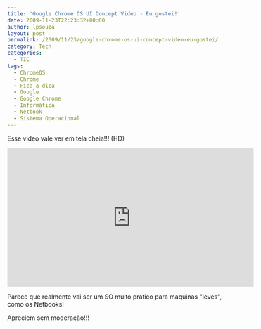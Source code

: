 ```yaml
---
title: 'Google Chrome OS UI Concept Video - Eu gostei!'
date: 2009-11-23T22:23:32+00:00
author: lpsouza
layout: post
permalink: /2009/11/23/google-chrome-os-ui-concept-video-eu-gostei/
category: Tech
categories:
  - TIC
tags:
  - ChromeOS
  - Chrome
  - Fica a dica
  - Google
  - Google Chrome
  - Informática
  - Netbook
  - Sistema Operacional
---
```

Esse video vale ver em tela cheia!!! (HD)

<iframe width="560" height="315" src="https://www.youtube-nocookie.com/embed/hJ57xzo287U" frameborder="0" allow="accelerometer; autoplay; encrypted-media; gyroscope; picture-in-picture" allowfullscreen></iframe>

Parece que realmente vai ser um SO muito pratico para maquinas "leves", como os Netbooks!

Apreciem sem moderação!!!
